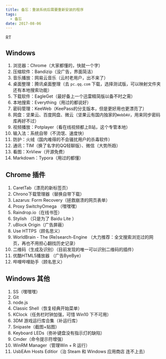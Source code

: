 ```yaml
---
title: 备忘：重装系统后需要重新安装的程序
tags:
  - 备忘
date: 2017-08-06
---
```



RT
<!-- more -->

## Windows

1. 浏览器：Chrome（大家都懂的，快就一个字）
2. 压缩软件：Bandizip（没广告，界面简洁）
3. 音乐播放：网易云音乐（云村老用户，出不来了）
4. 桌面整理：腾讯桌面整理（去 `pc.qq.com` 下载，选择测试版，可以映射文件夹还有本地搜索功能）
5. 下载软件：EagleGet（最好备上一个迅雷精简版以备不时之需）
6. 本地搜索：Everything（用过的都说好）
7. 密码管理：KeeWeb（KeePass的分支版本，但是更好用也更漂亮了）
8. 网盘：坚果云、百度网盘、微云（坚果云有国内独家的`WebDAV`，用来同步密码库再好不过）
9. 视频播放：Potplayer（看在线视频都上B站，这个专管本地）
10. 输入法：系统自带（不流氓、速度快）
11. 防护：火绒（国内难得的不会骚扰用户的杀毒软件）
12. 通讯：TIM（换了名字的QQ轻聊版）、微信（大势所趋）
13. 看图：XnView（开源免费）
14. Markdown：Typora（用过的都懂）

## Chrome 插件
1. CaretTab（漂亮的新标签页）
2. Chrono下载管理器（替换自带下载）
3. Lazarus: Form Recovery（拯救崩溃的网页表单）
4. Proxy SwitchyOmega （嘿嘿嘿）
5. Raindrop.io（在线书签）
6. Stylish （只是为了 Baidu Lite ）
7. uBlock Origin（广告屏蔽）
8. Use HTTPS（顾名思义）
9. WorldBrain - The (Re)search-Engine （大力推荐：全文搜索浏览过的网页，再也不用担心翻找历史记录）
10. 二维码（生成及识别）（目前发现的唯一可以识别二维码的插件）
11. 优酷HTML5播放器 （广告ByeBye）
12. 哔哩哔哩助手（顾名思义）

## Windows 其他
1. SS（嘿嘿嘿）
2. Git
3. node.js
4. Classic Shell（恢复经典开始菜单）
5. KClock（任务栏时钟加强，可惜 Win10 下不可用）
6. 3DM 游戏运行库合集（补运行库）
7. Snipaste（截图+贴图）
8. Keyboard LEDs（弥补键盘没有指示灯的缺陷）
9. Cmder（命令提示符增强）
10. WinRM Manager（管理Win + R 运行）
11. UsbEAm Hosts Editior（治 Steam 和 Windows 应用商店 连不上去）
